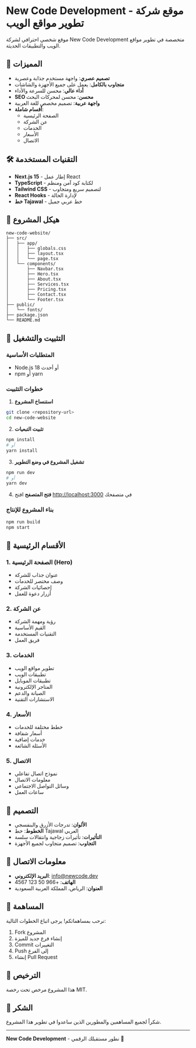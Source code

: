 # New Code Development - موقع شركة تطوير مواقع الويب

موقع شخصي احترافي لشركة New Code Development متخصصة في تطوير مواقع الويب والتطبيقات الحديثة.

## 🚀 المميزات

- **تصميم عصري**: واجهة مستخدم جذابة وعصرية
- **متجاوب بالكامل**: يعمل على جميع الأجهزة والشاشات
- **أداء عالي**: محسن للسرعة والأداء
- **SEO محسن**: محسن لمحركات البحث
- **واجهة عربية**: تصميم مخصص للغة العربية
- **أقسام شاملة**: 
  - الصفحة الرئيسية
  - عن الشركة
  - الخدمات
  - الأسعار
  - الاتصال

## 🛠️ التقنيات المستخدمة

- **Next.js 15** - إطار عمل React
- **TypeScript** - لكتابة كود آمن ومنظم
- **Tailwind CSS** - لتصميم سريع ومتجاوب
- **React Hooks** - لإدارة الحالة
- **خط Tajawal** - خط عربي جميل

## 📁 هيكل المشروع

```
new-code-website/
├── src/
│   ├── app/
│   │   ├── globals.css
│   │   ├── layout.tsx
│   │   └── page.tsx
│   └── components/
│       ├── Navbar.tsx
│       ├── Hero.tsx
│       ├── About.tsx
│       ├── Services.tsx
│       ├── Pricing.tsx
│       ├── Contact.tsx
│       └── Footer.tsx
├── public/
│   └── fonts/
├── package.json
└── README.md
```

## 🚀 التثبيت والتشغيل

### المتطلبات الأساسية
- Node.js 18 أو أحدث
- npm أو yarn

### خطوات التثبيت

1. **استنساخ المشروع**
```bash
git clone <repository-url>
cd new-code-website
```

2. **تثبيت التبعيات**
```bash
npm install
# أو
yarn install
```

3. **تشغيل المشروع في وضع التطوير**
```bash
npm run dev
# أو
yarn dev
```

4. **فتح المتصفح**
افتح [http://localhost:3000](http://localhost:3000) في متصفحك

### بناء المشروع للإنتاج

```bash
npm run build
npm start
```

## 📱 الأقسام الرئيسية

### 1. الصفحة الرئيسية (Hero)
- عنوان جذاب للشركة
- وصف مختصر للخدمات
- إحصائيات الشركة
- أزرار دعوة للعمل

### 2. عن الشركة
- رؤية ومهمة الشركة
- القيم الأساسية
- التقنيات المستخدمة
- فريق العمل

### 3. الخدمات
- تطوير مواقع الويب
- تطبيقات الويب
- تطبيقات الموبايل
- المتاجر الإلكترونية
- الصيانة والدعم
- الاستشارات التقنية

### 4. الأسعار
- خطط مختلفة للخدمات
- أسعار شفافة
- خدمات إضافية
- الأسئلة الشائعة

### 5. الاتصال
- نموذج اتصال تفاعلي
- معلومات الاتصال
- وسائل التواصل الاجتماعي
- ساعات العمل

## 🎨 التصميم

- **الألوان**: تدرجات الأزرق والبنفسجي
- **الخطوط**: خط Tajawal العربي
- **التأثيرات**: تأثيرات زجاجية وانتقالات سلسة
- **التجاوب**: تصميم متجاوب لجميع الأجهزة

## 📧 معلومات الاتصال

- **البريد الإلكتروني**: info@newcode.dev
- **الهاتف**: +966 50 123 4567
- **العنوان**: الرياض، المملكة العربية السعودية

## 🤝 المساهمة

نرحب بمساهماتكم! يرجى اتباع الخطوات التالية:

1. Fork المشروع
2. إنشاء فرع جديد للميزة
3. Commit التغييرات
4. Push إلى الفرع
5. إنشاء Pull Request

## 📄 الترخيص

هذا المشروع مرخص تحت رخصة MIT.

## 🙏 الشكر

شكراً لجميع المساهمين والمطورين الذين ساعدوا في تطوير هذا المشروع.

---

**New Code Development** - نطور مستقبلك الرقمي 🌟
